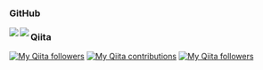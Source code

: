 ### GitHub

<a href="https://github.com/anuraghazra/github-readme-stats">
  <img align="left" src="https://github-readme-stats.vercel.app/api?username=nnn112358&count_private=true&show_icons=true" />
</a>
<a href="https://github.com/anuraghazra/github-readme-stats">
  <img align="left" src="https://github-readme-stats.vercel.app/api/top-langs/?username=nnn112358" />
</a>


### Qiita
[![My Qiita followers](https://qiita-badge.apiapi.app/s/nnn112358/posts.svg)](http://qiita.com/nnn112358)
[![My Qiita contributions](https://qiita-badge.apiapi.app/s/nnn112358/contributions.svg)](http://qiita.com/nnn112358)
[![My Qiita followers](https://qiita-badge.apiapi.app/s/nnn112358/followers.svg)](http://qiita.com/nnn112358)
                
